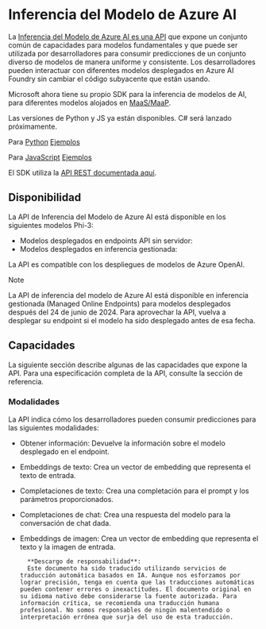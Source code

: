 # Inferencia del Modelo de Azure AI

La [Inferencia del Modelo de Azure AI es una API](https://learn.microsoft.com/azure/ai-studio/reference/reference-model-inference-api?tabs=python?WT.mc_id=aiml-138114-kinfeylo) que expone un conjunto común de capacidades para modelos fundamentales y que puede ser utilizada por desarrolladores para consumir predicciones de un conjunto diverso de modelos de manera uniforme y consistente. Los desarrolladores pueden interactuar con diferentes modelos desplegados en Azure AI Foundry sin cambiar el código subyacente que están usando.

Microsoft ahora tiene su propio SDK para la inferencia de modelos de AI, para diferentes modelos alojados en [MaaS/MaaP](https://azure.microsoft.com/products/ai-model-catalog?WT.mc_id=aiml-138114-kinfeylo).

Las versiones de Python y JS ya están disponibles. C# será lanzado próximamente.

Para [Python](https://learn.microsoft.com/python/api/overview/azure/ai-inference-readme?view=azure-python-preview?WT.mc_id=aiml-138114-kinfeylo) [Ejemplos](https://github.com/Azure/azure-sdk-for-python/tree/main/sdk/ai/azure-ai-inference/samples?WT.mc_id=aiml-138114-kinfeylo)

Para [JavaScript](https://learn.microsoft.com/javascript/api/overview/azure/ai-inference-rest-readme?view=azure-node-preview?WT.mc_id=aiml-138114-kinfeylo) [Ejemplos](https://github.com/Azure/azure-sdk-for-js/tree/main/sdk/ai/ai-inference-rest/samples?WT.mc_id=aiml-138114-kinfeylo)

El SDK utiliza la [API REST documentada aquí](https://learn.microsoft.com/azure/ai-studio/reference/reference-model-inference-api?tabs=python?WT.mc_id=aiml-138114-kinfeylo).

## Disponibilidad

La API de Inferencia del Modelo de Azure AI está disponible en los siguientes modelos Phi-3:

- Modelos desplegados en endpoints API sin servidor:
- Modelos desplegados en inferencia gestionada:

La API es compatible con los despliegues de modelos de Azure OpenAI.

> [!NOTE]
> La API de inferencia del modelo de Azure AI está disponible en inferencia gestionada (Managed Online Endpoints) para modelos desplegados después del 24 de junio de 2024. Para aprovechar la API, vuelva a desplegar su endpoint si el modelo ha sido desplegado antes de esa fecha.

## Capacidades

La siguiente sección describe algunas de las capacidades que expone la API. Para una especificación completa de la API, consulte la sección de referencia.

### Modalidades

La API indica cómo los desarrolladores pueden consumir predicciones para las siguientes modalidades:

- Obtener información: Devuelve la información sobre el modelo desplegado en el endpoint.
- Embeddings de texto: Crea un vector de embedding que representa el texto de entrada.
- Completaciones de texto: Crea una completación para el prompt y los parámetros proporcionados.
- Completaciones de chat: Crea una respuesta del modelo para la conversación de chat dada.
- Embeddings de imagen: Crea un vector de embedding que representa el texto y la imagen de entrada.

        **Descargo de responsabilidad**:
        Este documento ha sido traducido utilizando servicios de traducción automática basados en IA. Aunque nos esforzamos por lograr precisión, tenga en cuenta que las traducciones automáticas pueden contener errores o inexactitudes. El documento original en su idioma nativo debe considerarse la fuente autorizada. Para información crítica, se recomienda una traducción humana profesional. No somos responsables de ningún malentendido o interpretación errónea que surja del uso de esta traducción.